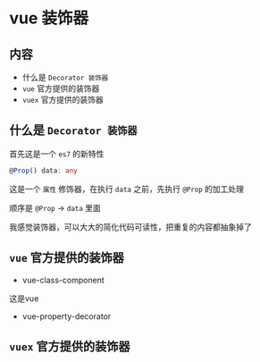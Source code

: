 # vue 装饰器

## 内容

- 什么是 `Decorator 装饰器`
- `vue` 官方提供的装饰器
- `vuex` 官方提供的装饰器

## 什么是 `Decorator 装饰器`

首先这是一个 `es7` 的新特性

```ts
@Prop() data: any
```

这是一个 `属性` 修饰器，在执行 `data` 之前，先执行 `@Prop` 的加工处理

顺序是 `@Prop` -> `data` 里面

我感觉装饰器，可以大大的简化代码可读性，把重复的内容都抽象掉了

## `vue` 官方提供的装饰器

- vue-class-component

这是vue

- vue-property-decorator


## `vuex` 官方提供的装饰器



